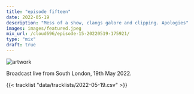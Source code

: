```yaml
---
title: "episode fifteen"
date: 2022-05-19
description: "Mess of a show, clangs galore and clipping. Apologies"
images: images/featured.jpeg
mix_url: /cloud696/episode-15-20220519-175921/
type: "mix"
draft: true
---
```


![artwork](images/featured.jpeg)

Broadcast live from South London, 19th May 2022.

{{< tracklist "data/tracklists/2022-05-19.csv" >}}
